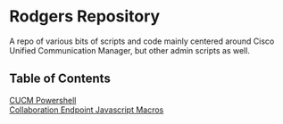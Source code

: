 # Rodgers Repository

A repo of various bits of scripts and code mainly centered around Cisco Unified Communication Manager, but other admin scripts as well.

## Table of Contents

[CUCM Powershell](https://github.com/RodgersRepo/CUCMPowershell)<br>
[Collaboration Endpoint Javascript Macros](https://github.com/RodgersRepo/collaboration-endpoints-javascript)
